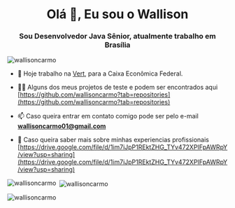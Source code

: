 <h1 align="center">Olá 👋, Eu sou o Wallison</h1>
<h3 align="center">Sou Desenvolvedor Java Sênior, atualmente trabalho em Brasília</h3>

<p align="left"> <img src="https://komarev.com/ghpvc/?username=wallisoncarmo&label=Profile%20views&color=0e75b6&style=flat" alt="wallisoncarmo" /> </p>

- 🔭 Hoje trabalho na [Vert](https://www.vert.com.br/), para a Caixa Econômica Federal.

- 👨‍💻 Alguns dos meus projetos de teste e podem ser encontrados aqui [https://github.com/wallisoncarmo?tab=repositories](https://github.com/wallisoncarmo?tab=repositories)

- 📫 Caso queira entrar em contato comigo pode ser pelo e-mail **wallisoncarmo01@gmail.com**

- 📄 Caso queira saber mais sobre minhas experiencias profissionais [https://drive.google.com/file/d/1im7iJpP1REktZHG_TYv472XPIFpAWRpY/view?usp=sharing](https://drive.google.com/file/d/1im7iJpP1REktZHG_TYv472XPIFpAWRpY/view?usp=sharing)

<p><img align="left" src="https://github-readme-stats.vercel.app/api/top-langs?username=wallisoncarmo&show_icons=true&locale=en&layout=compact" alt="wallisoncarmo" /></p>

<p>&nbsp;<img align="center" src="https://github-readme-stats.vercel.app/api?username=wallisoncarmo&show_icons=true&locale=en" alt="wallisoncarmo" /></p>

<p><img align="center" src="https://github-readme-streak-stats.herokuapp.com/?user=wallisoncarmo&" alt="wallisoncarmo" /></p>
